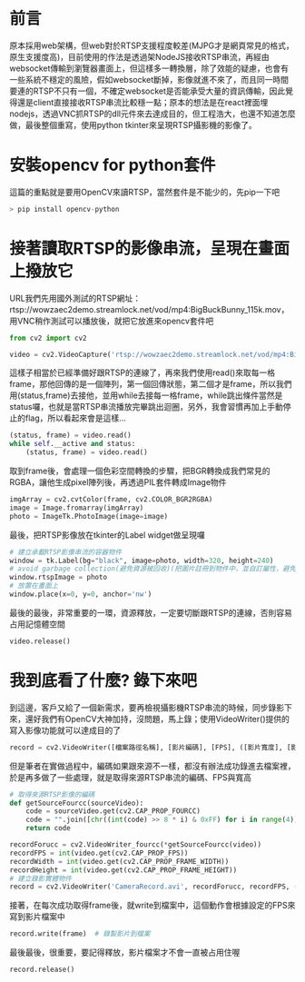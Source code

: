 # 前言
原本採用web架構，但web對於RTSP支援程度較差(MJPG才是網頁常見的格式，原生支援度高)，目前使用的作法是透過架NodeJS接收RTSP串流，再經由websocket傳輸到瀏覽器畫面上，但這樣多一轉換層，除了效能的疑慮，也會有一些系統不穩定的風險，假如websocket斷掉，影像就進不來了，而且同一時間要連的RTSP不只有一個，不確定websocket是否能承受大量的資訊傳輸，因此覺得還是client直接接收RTSP串流比較穩一點；原本的想法是在react裡面埋nodejs，透過VNC抓RTSP的dll元件來去達成目的，但工程浩大，也還不知道怎麼做，最後整個重寫，使用python tkinter來呈現RTSP攝影機的影像了。

# 安裝opencv for python套件
這篇的重點就是要用OpenCV來讀RTSP，當然套件是不能少的，先pip一下吧
```python
> pip install opencv-python
```

# 接著讀取RTSP的影像串流，呈現在畫面上撥放它
URL我們先用國外測試的RTSP網址：rtsp://wowzaec2demo.streamlock.net/vod/mp4:BigBuckBunny_115k.mov，用VNC稍作測試可以播放後，就把它放進來opencv套件吧
```python
from cv2 import cv2

video = cv2.VideoCapture('rtsp://wowzaec2demo.streamlock.net/vod/mp4:BigBuckBunny_115k.mov')
```
這樣子相當於已經準備好跟RTSP的連線了，再來我們使用read()來取每一格frame，那他回傳的是一個陣列，第一個回傳狀態，第二個才是frame，所以我們用(status,frame)去接他，並用while去接每一格frame，while跳出條件當然是status囉，也就是當RTSP串流播放完畢跳出迴圈，另外，我會習慣再加上手動停止的flag，所以看起來會是這樣...
```python
(status, frame) = video.read()
while self.__active and status:
    (status, frame) = video.read()
```
取到frame後，會處理一個色彩空間轉換的步驟，把BGR轉換成我們常見的RGBA，讓他生成pixel陣列後，再透過PIL套件轉成Image物件
```python
imgArray = cv2.cvtColor(frame, cv2.COLOR_BGR2RGBA)
image = Image.fromarray(imgArray)
photo = ImageTk.PhotoImage(image=image)
```
最後，把RTSP影像放在tkinter的Label widget做呈現囉
```python
# 建立承載RTSP影像串流的容器物件
window = tk.Label(bg="black", image=photo, width=320, height=240)
# avoid garbage collection(避免資源被回收)(把圖片註冊到物件中，並自訂屬性，避免被回收)
window.rtspImage = photo
# 放置在畫面上
window.place(x=0, y=0, anchor='nw')
```
最後的最後，非常重要的一環，資源釋放，一定要切斷跟RTSP的連線，否則容易占用記憶體空間
```python
video.release()
```

# 我到底看了什麼? 錄下來吧
到這邊，客戶又給了一個新需求，要再檢視攝影機RTSP串流的時候，同步錄影下來，還好我們有OpenCV大神加持，沒問題，馬上錄；使用VideoWriter()提供的寫入影像功能就可以達成目的了
```python
record = cv2.VideoWriter([檔案路徑名稱], [影片編碼], [FPS], ([影片寬度], [影片高度]))
```
但是筆者在實做過程中，編碼如果跟來源不一樣，都沒有辦法成功錄進去檔案裡，於是再多做了一些處理，就是取得來源RTSP串流的編碼、FPS與寬高
```python
# 取得來源RTSP影像的編碼
def getSourceFourcc(sourceVideo):
    code = sourceVideo.get(cv2.CAP_PROP_FOURCC)
    code = "".join([chr((int(code) >> 8 * i) & 0xFF) for i in range(4)])
    return code

recordForucc = cv2.VideoWriter_fourcc(*getSourceFourcc(video))
recordFPS = int(video.get(cv2.CAP_PROP_FPS))
recordWidth = int(video.get(cv2.CAP_PROP_FRAME_WIDTH))
recordHeight = int(video.get(cv2.CAP_PROP_FRAME_HEIGHT))
# 建立錄影實體物件
record = cv2.VideoWriter('CameraRecord.avi', recordForucc, recordFPS, (recordWidth, recordHeight))
```
接著，在每次成功取得frame後，就write到檔案中，這個動作會根據設定的FPS來寫到影片檔案中
```python
record.write(frame)  # 錄製影片到檔案
```
最後最後，很重要，要記得釋放，影片檔案才不會一直被占用住喔
```python
record.release()
```